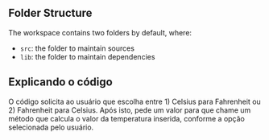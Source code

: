 ## Folder Structure

The workspace contains two folders by default, where:

- `src`: the folder to maintain sources
- `lib`: the folder to maintain dependencies


## Explicando o código

O código solicita ao usuário que escolha entre 1) Celsius para Fahrenheit ou 2) Fahrenheit para Celsius. Após isto, pede um valor para que chame um método que calcula o valor da temperatura inserida, conforme a opção selecionada pelo usuário.
